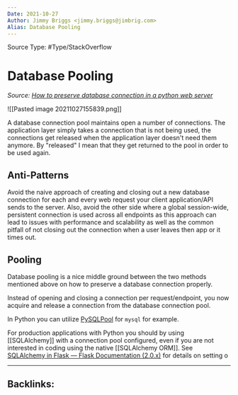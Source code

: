 ```yaml
---
Date: 2021-10-27
Author: Jimmy Briggs <jimmy.briggs@jimbrig.com>
Alias: Database Pooling
---
```


Source Type: #Type/StackOverflow

# Database Pooling

*Source: [How to preserve database connection in a python web server](https://stackoverflow.com/questions/6688413/how-to-preserve-database-connection-in-a-python-web-server)*

![[Pasted image 20211027155839.png]]

A database connection pool maintains open a number of connections. The application layer simply takes a connection that is not being used, the connections get released when the application layer doesn't need them anymore. By "released" I mean that they get returned to the pool in order to be used again. 

## Anti-Patterns

Avoid the naive approach of creating and closing out a new database connection for each and every web request your client application/API sends to the server. Also, avoid the other side where a global session-wide, persistent connection is used across all endpoints as this approach can lead to issues with performance and scalability as well as the common pitfall of not closing out the connection when a user leaves then app or it times out. 

## Pooling

Database pooling is a nice middle ground between the two methods mentioned above on how to preserve a database connection properly. 

Instead of opening and closing a connection per request/endpoint, you now acquire and release a connection from the database connection pool. 

In Python you can utilize [PySQLPool](http://packages.python.org/PySQLPool/) for `mysql` for example.

For production applications with Python you should by using [[SQLAlchemy]] with a connection pool configured, even if you are not interested in coding using the native [[SQLAlchemy ORM]]. See [SQLAlchemy in Flask — Flask Documentation (2.0.x)](https://flask.palletsprojects.com/en/2.0.x/patterns/sqlalchemy/#sql-abstraction-layer) for details on setting o



***

Backlinks:
-	